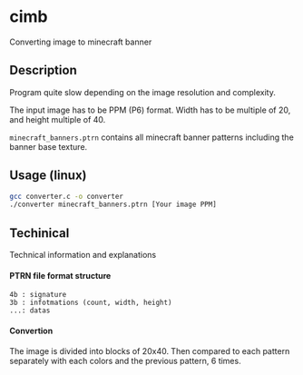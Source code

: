 # cimb
Converting image to minecraft banner

## Description

Program quite slow depending on the image resolution and complexity.

The input image has to be PPM (P6) format. Width has to be multiple of 20, and height multiple of 40.

`minecraft_banners.ptrn` contains all minecraft banner patterns including the banner base texture.

## Usage (linux)
```sh
gcc converter.c -o converter
./converter minecraft_banners.ptrn [Your image PPM]
```

## Techinical
Technical information and explanations

#### PTRN file format structure
```
4b : signature
3b : infotmations (count, width, height)
...: datas
```

#### Convertion
The image is divided into blocks of 20x40. Then compared to each pattern separately with each colors and the previous pattern, 6 times.
